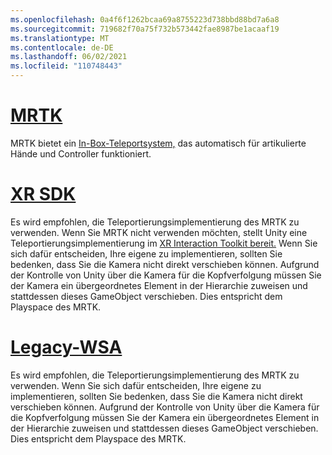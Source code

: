 ```yaml
---
ms.openlocfilehash: 0a4f6f1262bcaa69a8755223d738bbd88bd7a6a8
ms.sourcegitcommit: 719682f70a75f732b573442fae8987be1acaaf19
ms.translationtype: MT
ms.contentlocale: de-DE
ms.lasthandoff: 06/02/2021
ms.locfileid: "110748443"
---
```

# <a name="mrtk"></a>[MRTK](#tab/mrtk)
<!-- NEVER CHANGE THE ABOVE LINE! -->

MRTK bietet ein [In-Box-Teleportsystem,](/windows/mixed-reality/mrtk-unity/features/teleport-system/teleport-system) das automatisch für artikulierte Hände und Controller funktioniert.

# <a name="xr-sdk"></a>[XR SDK](#tab/xr)
<!-- NEVER CHANGE THE ABOVE LINE! -->

Es wird empfohlen, die Teleportierungsimplementierung des MRTK zu verwenden.
Wenn Sie MRTK nicht verwenden möchten, stellt Unity eine Teleportierungsimplementierung im [XR Interaction Toolkit bereit.](https://docs.unity3d.com/Packages/com.unity.xr.interaction.toolkit@1.0/manual/locomotion.html)
Wenn Sie sich dafür entscheiden, Ihre eigene zu implementieren, sollten Sie bedenken, dass Sie die Kamera nicht direkt verschieben können. Aufgrund der Kontrolle von Unity über die Kamera für die Kopfverfolgung müssen Sie der Kamera ein übergeordnetes Element in der Hierarchie zuweisen und stattdessen dieses GameObject verschieben. Dies entspricht dem Playspace des MRTK.

# <a name="legacy-wsa"></a>[Legacy-WSA](#tab/wsa)
<!-- NEVER CHANGE THE ABOVE LINE! -->

Es wird empfohlen, die Teleportierungsimplementierung des MRTK zu verwenden.
Wenn Sie sich dafür entscheiden, Ihre eigene zu implementieren, sollten Sie bedenken, dass Sie die Kamera nicht direkt verschieben können. Aufgrund der Kontrolle von Unity über die Kamera für die Kopfverfolgung müssen Sie der Kamera ein übergeordnetes Element in der Hierarchie zuweisen und stattdessen dieses GameObject verschieben. Dies entspricht dem Playspace des MRTK.